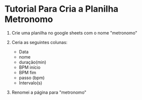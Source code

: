# Tutorial Para Cria a Planilha Metronomo

1. Crie uma planilha no google sheets com o nome "metronomo"
2. Ceria as seguintes colunas:
   - Data
   - nome
   - duração(min)
   - BPM início
   - BPM fim
   - passo (bpm)
   - Intervalo(s)
     
3. Renomei a página para "metronomo"
